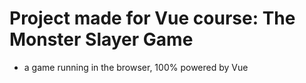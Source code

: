 # Project made for Vue course: The Monster Slayer Game
- a game running in the browser, 100% powered by Vue
